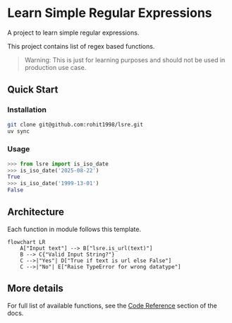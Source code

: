 # Learn Simple Regular Expressions

A project to learn simple regular expressions.

This project contains list of regex based functions.

>Warning: This is just for learning purposes and should not be used
>in production use case.

## Quick Start

### Installation

```bash
git clone git@github.com:rohit1998/lsre.git
uv sync
```

### Usage

```python
>>> from lsre import is_iso_date
>>> is_iso_date('2025-08-22')
True
>>> is_iso_date('1999-13-01')
False
```

## Architecture

Each function in module follows this template.

```mermaid
flowchart LR
    A["Input text"] --> B["lsre.is_url(text)"]
    B --> C{"Valid Input String?"}
    C -->|"Yes"| D["True if text is url else False"]
    C -->|"No"| E["Raise TypeError for wrong datatype"]
```

## More details

For full list of available functions, see the
[Code Reference](reference/lsre) section of the docs.
